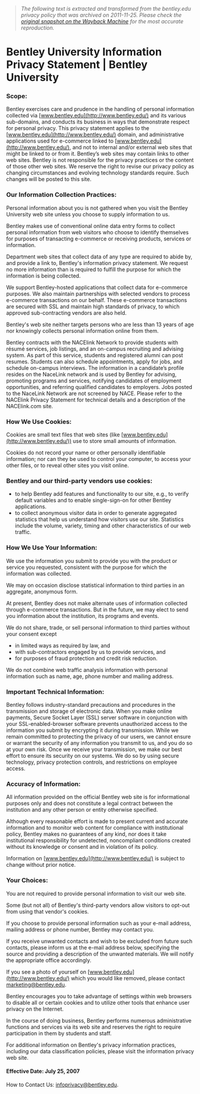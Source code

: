 > *The following text is extracted and transformed from the bentley.edu privacy policy that was archived on 2011-11-25. Please check the [original snapshot on the Wayback Machine](https://web.archive.org/web/20111125064823id_/http%3A//www.bentley.edu/privacy) for the most accurate reproduction.*

# Bentley University Information Privacy Statement | Bentley University

### Scope:

Bentley exercises care and prudence in the handling of personal information collected via [www.bentley.edu](http://www.bentley.edu/) and its various sub-domains, and conducts its business in ways that demonstrate respect for personal privacy. This privacy statement applies to the [www.bentley.edu](http://www.bentley.edu/) domain, and administrative applications used for e-commerce linked to [www.bentley.edu](http://www.bentley.edu/), and not to internal and/or external web sites that might be linked to or from it. Bentley’s web sites may contain links to other web sites. Bentley is not responsible for the privacy practices or the content of those other web sites. We reserve the right to revise our privacy policy as changing circumstances and evolving technology standards require. Such changes will be posted to this site.

### Our Information Collection Practices:

Personal information about you is not gathered when you visit the Bentley University web site unless you choose to supply information to us.

Bentley makes use of conventional online data entry forms to collect personal information from web visitors who choose to identify themselves for purposes of transacting e-commerce or receiving products, services or information.

Department web sites that collect data of any type are required to abide by, and provide a link to, Bentley's information privacy statement. We request no more information than is required to fulfill the purpose for which the information is being collected.

We support Bentley-hosted applications that collect data for e-commerce purposes. We also maintain partnerships with selected vendors to process e-commerce transactions on our behalf. These e-commerce transactions are secured with SSL and maintain high standards of privacy, to which approved sub-contracting vendors are also held.

Bentley's web site neither targets persons who are less than 13 years of age nor knowingly collects personal information online from them.

Bentley contracts with the NACElink Network to provide students with résumé services, job listings, and an on-campus recruiting and advising system. As part of this service, students and registered alumni can post resumes. Students can also schedule appointments, apply for jobs, and schedule on-campus interviews. The information in a candidate’s profile resides on the NaceLink network and is used by Bentley for advising, promoting programs and services, notifying candidates of employment opportunities, and referring qualified candidates to employers. Jobs posted to the NaceLink Network are not screened by NACE. Please refer to the NACElink Privacy Statement for technical details and a description of the NACElink.com site.

### How We Use Cookies:

Cookies are small text files that web sites (like [www.bentley.edu](http://www.bentley.edu/)) use to store small amounts of information.

Cookies do not record your name or other personally identifiable information; nor can they be used to control your computer, to access your other files, or to reveal other sites you visit online.

### Bentley and our third-party vendors use cookies:

  * to help Bentley add features and functionality to our site, e.g., to verify default variables and to enable single-sign-on for other Bentley applications.
  * to collect anonymous visitor data in order to generate aggregated statistics that help us understand how visitors use our site. Statistics include the volume, variety, timing and other characteristics of our web traffic.



### How We Use Your Information:

We use the information you submit to provide you with the product or service you requested, consistent with the purpose for which the information was collected.

We may on occasion disclose statistical information to third parties in an aggregate, anonymous form.

At present, Bentley does not make alternate uses of information collected through e-commerce transactions. But in the future, we may elect to send you information about the institution, its programs and events.

We do not share, trade, or sell personal information to third parties without your consent except

  * in limited ways as required by law, and
  * with sub-contractors engaged by us to provide services, and
  * for purposes of fraud protection and credit risk reduction.



We do not combine web traffic analysis information with personal information such as name, age, phone number and mailing address.

### Important Technical Information:

Bentley follows industry-standard precautions and procedures in the transmission and storage of electronic data. When you make online payments, Secure Socket Layer (SSL) server software in conjunction with your SSL-enabled-browser software prevents unauthorized access to the information you submit by encrypting it during transmission. While we remain committed to protecting the privacy of our users, we cannot ensure or warrant the security of any information you transmit to us, and you do so at your own risk. Once we receive your transmission, we make our best effort to ensure its security on our systems. We do so by using secure technology, privacy protection controls, and restrictions on employee access.

### Accuracy of Information:

All information provided on the official Bentley web site is for informational purposes only and does not constitute a legal contract between the institution and any other person or entity otherwise specified.

Although every reasonable effort is made to present current and accurate information and to monitor web content for compliance with institutional policy, Bentley makes no guarantees of any kind, nor does it take institutional responsibility for undetected, noncompliant conditions created without its knowledge or consent and in violation of its policy.

Information on [www.bentley.edu](http://www.bentley.edu/) is subject to change without prior notice.

### Your Choices:

You are not required to provide personal information to visit our web site.

Some (but not all) of Bentley's third-party vendors allow visitors to opt-out from using that vendor's cookies.

If you choose to provide personal information such as your e-mail address, mailing address or phone number, Bentley may contact you.

If you receive unwanted contacts and wish to be excluded from future such contacts, please inform us at the e-mail address below, specifying the source and providing a description of the unwanted materials. We will notify the appropriate office accordingly.

If you see a photo of yourself on [www.bentley.edu](http://www.bentley.edu/) which you would like removed, please contact [marketing@bentley.edu](mailto:marketing@bentley.edu).

Bentley encourages you to take advantage of settings within web browsers to disable all or certain cookies and to utilize other tools that enhance user privacy on the Internet.

In the course of doing business, Bentley performs numerous administrative functions and services via its web site and reserves the right to require participation in them by students and staff.

For additional information on Bentley's privacy information practices, including our data classification policies, please visit the information privacy web site.

#### Effective Date: July 25, 2007

How to Contact Us: [infoprivacy@bentley.edu](mailto:infoprivacy@bentley.edu).
